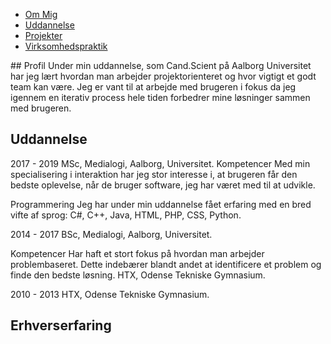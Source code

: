 <ul class="TopMenu">
  <li class="current"><a href="#">Om Mig</a></li>
  <li><a href="https://agerholm28.github.io/crispy-sniffle/Uddannelse.html">Uddannelse</a></li>
  <li><a href="https://agerholm28.github.io/crispy-sniffle/Projekter.html">Projekter</a></li>
  <li><a href="https://agerholm28.github.io/crispy-sniffle/Virksomhedspraktik.html">Virksomhedspraktik</a></li>
</ul>
## Profil
Under min uddannelse, som Cand.Scient på Aalborg Universitet har jeg lært hvordan man arbejder projektorienteret og hvor vigtigt et godt team kan være. Jeg er vant til at arbejde med brugeren i fokus da jeg igennem en iterativ process hele tiden forbedrer mine løsninger sammen med brugeren.

## Uddannelse
2017 - 2019 MSc, Medialogi, Aalborg, Universitet.
Kompetencer Med min specialisering i interaktion har jeg stor interesse i, at brugeren får den
bedste oplevelse, når de bruger software, jeg har været med til at udvikle.

Programmering Jeg har under min uddannelse fået erfaring med en bred vifte af sprog: C#, C++, Java, HTML, PHP, CSS, Python.

2014 - 2017 BSc, Medialogi, Aalborg, Universitet.

Kompetencer Har haft et stort fokus på hvordan man arbejder problembaseret. Dette
indebærer blandt andet at identificere et problem og finde den bedste løsning. HTX, Odense Tekniske Gymnasium.

2010 - 2013 HTX, Odense Tekniske Gymnasium.

## Erhverserfaring

